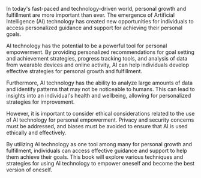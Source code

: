 
In today's fast-paced and technology-driven world, personal growth and fulfillment are more important than ever. The emergence of Artificial Intelligence (AI) technology has created new opportunities for individuals to access personalized guidance and support for achieving their personal goals.

AI technology has the potential to be a powerful tool for personal empowerment. By providing personalized recommendations for goal setting and achievement strategies, progress tracking tools, and analysis of data from wearable devices and online activity, AI can help individuals develop effective strategies for personal growth and fulfillment.

Furthermore, AI technology has the ability to analyze large amounts of data and identify patterns that may not be noticeable to humans. This can lead to insights into an individual's health and wellbeing, allowing for personalized strategies for improvement.

However, it is important to consider ethical considerations related to the use of AI technology for personal empowerment. Privacy and security concerns must be addressed, and biases must be avoided to ensure that AI is used ethically and effectively.

By utilizing AI technology as one tool among many for personal growth and fulfillment, individuals can access effective guidance and support to help them achieve their goals. This book will explore various techniques and strategies for using AI technology to empower oneself and become the best version of oneself.
